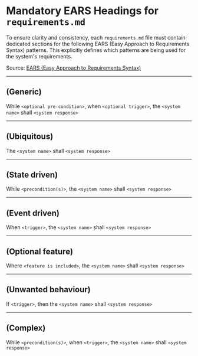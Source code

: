 # Mandatory EARS Headings for `requirements.md`

To ensure clarity and consistency, each `requirements.md` file must contain dedicated sections for the following EARS (Easy Approach to Requirements Syntax) patterns. This explicitly defines which patterns are being used for the system's requirements.

Source: [EARS (Easy Approach to Requirements Syntax)](https://alistairmavin.com/ears/)

---
## **(Generic)**
While `<optional pre-condition>`, when `<optional trigger>`, the `<system name>` shall `<system response>`

---
## **(Ubiquitous)**
The `<system name>` shall `<system response>`

---
## **(State driven)**
While `<precondition(s)>`, the `<system name>` shall `<system response>`

---
## **(Event driven)**
When `<trigger>`, the `<system name>` shall `<system response>`

---
## **(Optional feature)**
Where `<feature is included>`, the `<system name>` shall `<system response>`

---
## **(Unwanted behaviour)**
If `<trigger>`, then the `<system name>` shall `<system response>`

---
## **(Complex)**
While `<precondition(s)>`, when `<trigger>`, the `<system name>` shall `<system response>`